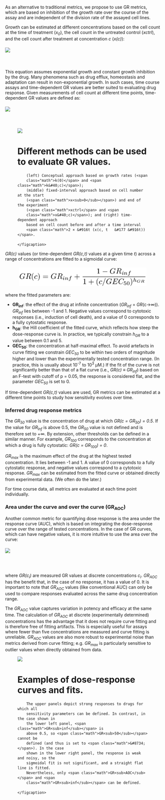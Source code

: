 As an alternative to traditional metrics, we propose to use GR metrics,
which are based on inhibition of the growth rate over the course of the assay
and are independent of the division rate of the assayed cell lines.

Growth can be estimated at different concentrations based on the cell count at
the time of treatment (*x<sub>0</sub>*), the cell count
in the untreated control (*xctrl*), and the cell count
after treatment at concentration *c* (*x&#40;c)*):

<img src="images/image04.png" style="height: 50px; display: block; margin: auto; margin-bottom: 20px; margin-top: 20px;"/>

This equation assumes exponential growth and constant growth inhibition by the
drug. Many phenomena such as drug efflux, homeostasis and adaptation can result
in non-exponential growth. In such cases, time course assays and time-dependent
GR values are better suited to evaluating drug response. Given measurements of
cell count at different time points, time-dependent GR values are defined as:

<img src="images/image10.png" style="height: 50px; display: block; margin: auto; margin-bottom: 20px; margin-top: 20px;"/>

<figure>
    <img src="images/image02.png" height="300">
    <figcaption>
        <h1>Different methods can be used to evaluate GR values.</h1>

        (left) Conceptual approach based on growth rates (<span
        class="math">k(0)</span> and <span class="math">k&#40;c)</span>);
        (middle) fixed-interval approach based on cell number at the start
        (<span class="math">x<sub>0</sub></span>) and end of the experiment
        (<span class="math">xctrl</span> and <span
        class="math">x&#40;c)</span>); and (right) time-dependent approach
        based on cell count before and after a time interval
        <span class="math">2 × &#916t (x(c, t 	&#177 &#916t))</span>.

    </figcaption>
</figure>

*GR&#40;c)* values (or time-dependent *GR(c,t)* values at a given time *t*)
across a range of concentrations are fitted to a sigmoidal curve:

<img src="images/image05.png" style="height: 60px; display: block; margin: auto; margin-bottom: 20px; margin-top: 20px;"/>

where the fitted parameters are:

- **GR<sub>inf</sub>**: the effect of the drug at infinite concentration
  (*GR<sub>inf</sub>* = *GR*(c&#8594;<span class="math">&#8734;</span>)). *GR<sub>inf</sub>* lies between -1 and 1.
  Negative values correspond to cytotoxic responses (i.e., induction of cell
  death), and a value of 0 corresponds to a fully cytostatic response.
- **h<sub>GR</sub>**: the Hill coefficient of the fitted curve, which reflects
  how steep the dose-response curve is. In practice, we typically constrain
  *h<sub>GR</sub>* to a value between 0.1 and 5.
- **GEC<sub>50</sub>**: the concentration at half-maximal effect. To avoid
  artefacts in curve fitting we constrain *GEC<sub>50</sub>* to be within two
  orders of magnitude higher and lower than the experimentally tested
  concentration range. (In practice, this is usually about 10<sup>-7</sup> to
  10<sup>3</sup> μM.) If the fit of the curve is not significantly better than
  that of a flat curve (i.e., *GR&#40;c)* &#8801; *GR<sub>inf</sub>*) based on an
  F-test with cutoff of p = 0.05, the response is considered flat, and the
  parameter *GEC<sub>50</sub>* is set to 0.

If time-dependent *GR(c,t)* values are used, GR metrics
can be estimated at a different time points to study how sensitivity evolves
over time.

### Inferred drug response metrics

The *GR<sub>50</sub>* value is the concentration of drug at which *GR(c =
GR<sub>50</sub>) = 0.5*. If the value for *GR<sub>inf</sub>* is above 0.5, the
*GR<sub>50</sub>* value is not defined and is therefore set to +<span class="math">&#8734;</span>. By extension,
other thresholds can be defined in a similar manner. For example,
*GR<sub>100</sub>* corresponds to the concentration at which a drug is fully
cytostatic: *GR(c = GR<sub>100</sub>) = 0*.

*GR<sub>max</sub>* is the maximum effect of the drug at the highest tested
concentration. It lies between -1 and 1. A value of 0 corresponds to a fully
cytostatic response, and negative values correspond to a cytotoxic response.
*GR<sub>max</sub>* can be estimated from the fitted curve or obtained directly
from experimental data. (We often do the later.)

For time course data, all metrics are evaluated at each time point individually.

### Area under the curve and over the curve (GR<sub>AOC</sub>)

Another common metric for quantifying dose response is the area under the
response curve (AUC), which is based on integrating the dose-response curve over
the range of tested concentrations. In the case of GR curves, which can have
negative values, it is more intuitive to use the area over the curve:

<img src="images/image08.png" style="height: 60px; display: block; margin: auto; margin-bottom: 20px; margin-top: 20px;"/>

where *GR(c<sub>i</sub>)* are measured GR values at discrete concentrations
*c<sub>i</sub>*. *GR<sub>AOC</sub>* has the benefit that, in the case of no
response, it has a value of 0. It is important to note that *GR<sub>AOC</sub>*
values (like conventional AUC) can only be used to compare responses evaluated
across the same drug concentration range.

The *GR<sub>AOC</sub>* value captures variation in potency and efficacy at the
same time. The calculation of *GR<sub>AOC</sub>* at discrete (experimentally
determined) concentrations has the advantage that it does not require curve
fitting and is therefore free of fitting artifacts. This is especially useful
for assays where fewer than five concentrations are measured and curve fitting
is unreliable. *GR<sub>AOC</sub>* values are also more robust to experimental
noise than metrics derived from curve fitting; e.g. *GR<sub>max</sub>* is
particularly sensitive to outlier values when directly obtained from data.

<figure>
    <img src="images/image01.png" height="600">
    <figcaption>
        <h1>Examples of dose-response curves and fits.</h1>

        The upper panels depict strong responses to drugs for which all
        sensitivity parameters can be defined. In contrast, in the case shown in
        the lower left panel, <span class="math">GR<sub>inf</sub></span> is
        above 0.5, so <span class="math">GR<sub>50</sub></span> cannot be
        defined (and thus is set to <span class="math">&#8734;</span>). In the case
        shown in the lower right panel, the response is weak and noisy, so the
        sigmoidal fit is not significant, and a straight flat line is fitted.
        Nevertheless, only <span class="math">GR<sub>AOC</sub></span> and <span
        class="math">GR<sub>inf</sub></span> can be defined.

    </figcaption>
</figure>
